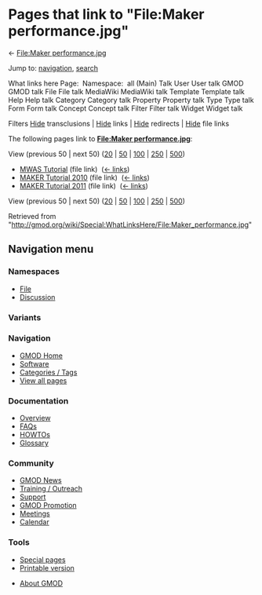 <div id="mw-page-base" class="noprint">

</div>

<div id="mw-head-base" class="noprint">

</div>

<div id="content" class="mw-body" role="main">

<span id="top"></span>

<div id="mw-js-message" style="display:none;">

</div>



# <span dir="auto">Pages that link to "File:Maker performance.jpg"</span>

<div id="bodyContent">

<div id="contentSub">

← [File:Maker
performance.jpg](/wiki/File:Maker_performance.jpg "File:Maker performance.jpg")

</div>

<div id="jump-to-nav" class="mw-jump">

Jump to: [navigation](#mw-navigation), [search](#p-search)

</div>

<div id="mw-content-text">

What links here Page:  Namespace:  all (Main) Talk User User talk GMOD
GMOD talk File File talk MediaWiki MediaWiki talk Template Template talk
Help Help talk Category Category talk Property Property talk Type Type
talk Form Form talk Concept Concept talk Filter Filter talk Widget
Widget talk

Filters
[Hide](/mediawiki/index.php?title=Special:WhatLinksHere/File:Maker_performance.jpg&hidetrans=1 "Special:WhatLinksHere/File:Maker performance.jpg")
transclusions \|
[Hide](/mediawiki/index.php?title=Special:WhatLinksHere/File:Maker_performance.jpg&hidelinks=1 "Special:WhatLinksHere/File:Maker performance.jpg")
links \|
[Hide](/mediawiki/index.php?title=Special:WhatLinksHere/File:Maker_performance.jpg&hideredirs=1 "Special:WhatLinksHere/File:Maker performance.jpg")
redirects \|
[Hide](/mediawiki/index.php?title=Special:WhatLinksHere/File:Maker_performance.jpg&hideimages=1 "Special:WhatLinksHere/File:Maker performance.jpg")
file links

The following pages link to **[File:Maker
performance.jpg](/wiki/File:Maker_performance.jpg "File:Maker performance.jpg")**:

View (previous 50 \| next 50)
([20](/mediawiki/index.php?title=Special:WhatLinksHere/File:Maker_performance.jpg&limit=20 "Special:WhatLinksHere/File:Maker performance.jpg")
\|
[50](/mediawiki/index.php?title=Special:WhatLinksHere/File:Maker_performance.jpg&limit=50 "Special:WhatLinksHere/File:Maker performance.jpg")
\|
[100](/mediawiki/index.php?title=Special:WhatLinksHere/File:Maker_performance.jpg&limit=100 "Special:WhatLinksHere/File:Maker performance.jpg")
\|
[250](/mediawiki/index.php?title=Special:WhatLinksHere/File:Maker_performance.jpg&limit=250 "Special:WhatLinksHere/File:Maker performance.jpg")
\|
[500](/mediawiki/index.php?title=Special:WhatLinksHere/File:Maker_performance.jpg&limit=500 "Special:WhatLinksHere/File:Maker performance.jpg"))

- [MWAS Tutorial](/wiki/MWAS_Tutorial "MWAS Tutorial") (file link) ‎
  <span class="mw-whatlinkshere-tools">([←
  links](/mediawiki/index.php?title=Special:WhatLinksHere&target=MWAS+Tutorial "Special:WhatLinksHere"))</span>
- [MAKER Tutorial 2010](/wiki/MAKER_Tutorial_2010 "MAKER Tutorial 2010")
  (file link) ‎ <span class="mw-whatlinkshere-tools">([←
  links](/mediawiki/index.php?title=Special:WhatLinksHere&target=MAKER+Tutorial+2010 "Special:WhatLinksHere"))</span>
- [MAKER Tutorial 2011](/wiki/MAKER_Tutorial_2011 "MAKER Tutorial 2011")
  (file link) ‎ <span class="mw-whatlinkshere-tools">([←
  links](/mediawiki/index.php?title=Special:WhatLinksHere&target=MAKER+Tutorial+2011 "Special:WhatLinksHere"))</span>

View (previous 50 \| next 50)
([20](/mediawiki/index.php?title=Special:WhatLinksHere/File:Maker_performance.jpg&limit=20 "Special:WhatLinksHere/File:Maker performance.jpg")
\|
[50](/mediawiki/index.php?title=Special:WhatLinksHere/File:Maker_performance.jpg&limit=50 "Special:WhatLinksHere/File:Maker performance.jpg")
\|
[100](/mediawiki/index.php?title=Special:WhatLinksHere/File:Maker_performance.jpg&limit=100 "Special:WhatLinksHere/File:Maker performance.jpg")
\|
[250](/mediawiki/index.php?title=Special:WhatLinksHere/File:Maker_performance.jpg&limit=250 "Special:WhatLinksHere/File:Maker performance.jpg")
\|
[500](/mediawiki/index.php?title=Special:WhatLinksHere/File:Maker_performance.jpg&limit=500 "Special:WhatLinksHere/File:Maker performance.jpg"))

</div>

<div class="printfooter">

Retrieved from
"<http://gmod.org/wiki/Special:WhatLinksHere/File:Maker_performance.jpg>"

</div>

<div id="catlinks" class="catlinks catlinks-allhidden">

</div>

<div class="visualClear">

</div>

</div>

</div>

<div id="mw-navigation">

## Navigation menu

<div id="mw-head">



<div id="left-navigation">

<div id="p-namespaces" class="vectorTabs" role="navigation"
aria-labelledby="p-namespaces-label">

### Namespaces

- <span id="ca-nstab-image"><a href="/wiki/File:Maker_performance.jpg" accesskey="c"
  title="View the file page [c]">File</a></span>
- <span id="ca-talk"><a
  href="/mediawiki/index.php?title=File_talk:Maker_performance.jpg&amp;action=edit&amp;redlink=1"
  accesskey="t"
  title="Discussion about the content page [t]">Discussion</a></span>

</div>

<div id="p-variants" class="vectorMenu emptyPortlet" role="navigation"
aria-labelledby="p-variants-label">

### 

### Variants[](#)

<div class="menu">

</div>

</div>

</div>

<div id="right-navigation">





</div>



</div>

</div>

</div>

<div id="mw-panel">

<div id="p-logo" role="banner">

<a href="/wiki/Main_Page"
style="background-image: url(http://gmod.org/images/GMOD-cogs.png);"
title="Visit the main page"></a>

</div>

<div id="p-Navigation" class="portal" role="navigation"
aria-labelledby="p-Navigation-label">

### Navigation

<div class="body">

- <span id="n-GMOD-Home">[GMOD Home](/wiki/Main_Page)</span>
- <span id="n-Software">[Software](/wiki/GMOD_Components)</span>
- <span id="n-Categories-.2F-Tags">[Categories /
  Tags](/wiki/Categories)</span>
- <span id="n-View-all-pages">[View all
  pages](/wiki/Special:AllPages)</span>

</div>

</div>

<div id="p-Documentation" class="portal" role="navigation"
aria-labelledby="p-Documentation-label">

### Documentation

<div class="body">

- <span id="n-Overview">[Overview](/wiki/Overview)</span>
- <span id="n-FAQs">[FAQs](/wiki/Category:FAQ)</span>
- <span id="n-HOWTOs">[HOWTOs](/wiki/Category:HOWTO)</span>
- <span id="n-Glossary">[Glossary](/wiki/Glossary)</span>

</div>

</div>

<div id="p-Community" class="portal" role="navigation"
aria-labelledby="p-Community-label">

### Community

<div class="body">

- <span id="n-GMOD-News">[GMOD News](/wiki/GMOD_News)</span>
- <span id="n-Training-.2F-Outreach">[Training /
  Outreach](/wiki/Training_and_Outreach)</span>
- <span id="n-Support">[Support](/wiki/Support)</span>
- <span id="n-GMOD-Promotion">[GMOD
  Promotion](/wiki/GMOD_Promotion)</span>
- <span id="n-Meetings">[Meetings](/wiki/Meetings)</span>
- <span id="n-Calendar">[Calendar](/wiki/Calendar)</span>

</div>

</div>

<div id="p-tb" class="portal" role="navigation"
aria-labelledby="p-tb-label">

### Tools

<div class="body">

- <span id="t-specialpages"><a href="/wiki/Special:SpecialPages" accesskey="q"
  title="A list of all special pages [q]">Special pages</a></span>
- <span id="t-print"><a
  href="/mediawiki/index.php?title=Special:WhatLinksHere/File:Maker_performance.jpg&amp;printable=yes"
  rel="alternate" accesskey="p"
  title="Printable version of this page [p]">Printable version</a></span>

</div>

</div>

</div>

</div>

<div id="footer" role="contentinfo">

- <span id="footer-places-about">[About
  GMOD](/wiki/GMOD:About "GMOD:About")</span>

<!-- -->






</div>
